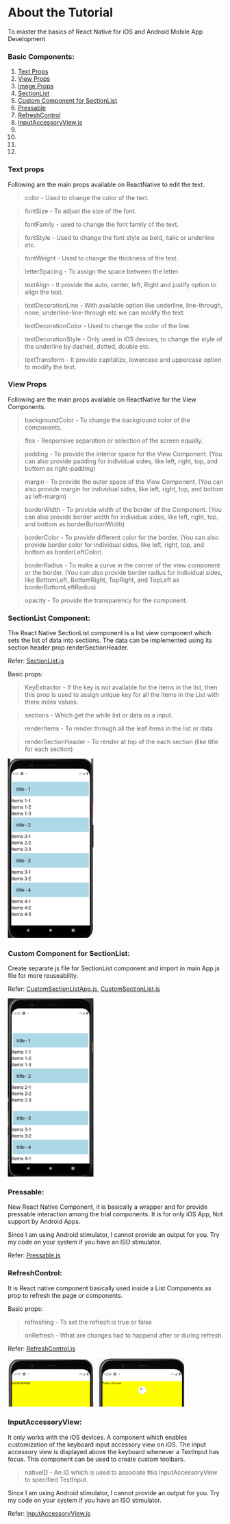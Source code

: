 # About the Tutorial
To master the basics of React Native for iOS and Android Mobile App Development

### Basic Components:
1. [Text Props](README.md#text-props)
2. [View Props](README.md#view-props)
3. [Image Props](README.md#image-props)
14. [SectionList](README.md#sectionlist-component)
15. [Custom Component for SectionList](README.md#custom-component-for-sectionlist)
16. [Pressable](README.md#pressable)
17. [RefreshControl](README.md#refreshcontrol)
18. [InputAccessoryView.js](README.md#InputAccessoryView.js)
19. 
20. []()
21. []()
22. []()

### Text props

Following are the main props available on ReactNative to edit the text.

> color - Used to change the color of the text.

> fontSize - To adjust the size of the font.

> fontFamily - used to change the font family of the text.

> fontStyle - Used to change the font style as bold, italic or underline etc.

> fontWeight - Used to change the thickness of the text.

> letterSpacing - To assign the space between the letter.

> textAlign - It provide the auto, center, left, Right and justify option to align the text.

> textDecorationLine - With available option like underline, line-through, none, underline-line-through etc we can modify the text.

> textDecorationColor - Used to change the color of the line.

> textDecorationStyle - Only used in iOS devices, to change the style of the underline by dashed, dotted, double etc.

> textTransform - It provide capitalize, lowercase and uppercase option to modify the text.

### View Props

Following are the main props available on ReactNative for the View Components.

> backgroundColor - To change the background color of the components.

> flex - Responsive separation or selection of the screen equally.

> padding - To provide the interior space for the View Component. (You can also provide padding for individual sides, like left, right, top, and bottom as right-padding)

> margin - To provide the outer space of the View Component. (You can also provide margin for individual sides, like left, right, top, and bottom as left-margin)

> borderWidth - To provide width of the border of the Component. (You can also provide border width for individual sides, like left, right, top, and bottom as borderBottomWidth)

> borderColor - To provide different color for the border. (You can also provide border color for individual sides, like left, right, top, and bottom as borderLeftColor)

> borderRadius - To make a curve in the corner of the view component or the border. (You can also provide border radius for individual sides, like BottomLeft, BottomRight, TopRight, and TopLeft as borderBottomLeftRadius)

> opacity - To provide the transparency for the component.

###


### SectionList Component:

The React Native SectionList component is a list view component which sets the list of data into sections. The data can be implemented using its section header prop renderSectionHeader.

Refer: [SectionList.js](SectionList.js)

Basic props:
> KeyExtractor - If the key is not available for the items in the list, then this prop is used to assign unique key for all the items in the List with there index values.

> sections - Which get the while list or data as a input.

> renderItems - To render through all the leaf items in the list or data.

> renderSectionHeader - To render at top of the each section (like title for each section)

<img src="SectionList.png" width="200" />


### Custom Component for SectionList:

Create separate js file for SectionList component and import in main App.js file for more reuseability.

Refer: [CustomSectionListApp.js](CustomSectionListApp.js), [CustomSectionList.js](CustomSectionList.js)

<img src="CustomSectionList.png" width="200" />

### Pressable:

New React Native Component, it is basically a wrapper and for provide pressable interaction among the trial components. It is for only iOS App, Not support by Android Apps.

Since I am using Android stimulator, I cannot provide an output for you. Try my code on your system if you have an ISO stimulator.

Refer: [Pressable.js](Pressable.js)

### RefreshControl:

It is React native component basically used inside a List Components as prop to refresh the page or components.

Basic props: 

> refreshing - To set the refresh is true or false

> onRefresh - What are changes had to happend after or during refresh. 

Refer: [RefreshControl.js](RefreshControl.js)

<img src="Before_refresh.png" width="200" /> &#160; <img src="On_refresh.png" width="200" />

### InputAccessoryView:

It only works with the iOS devices. A component which enables customization of the keyboard input accessory view on iOS. The input accessory view is displayed above the keyboard whenever a TextInput has focus. This component can be used to create custom toolbars.

> nativeID - An ID which is used to associate this InputAccessoryView to specified TextInput.

Since I am using Android stimulator, I cannot provide an output for you. Try my code on your system if you have an ISO stimulator.

Refer: [InputAccessoryView.js](InputAccessoryView.js)

###



###



###
